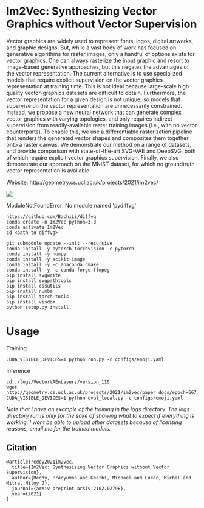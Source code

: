 # Im2Vec: Synthesizing Vector Graphics without Vector Supervision

Vector graphics are widely used to represent fonts, logos, digital artworks, and graphic designs. But, while a vast body of work has focused on generative algorithms for raster images, only a handful of options exists for vector graphics. One can always rasterize the input graphic and resort to image-based generative approaches, but this negates the advantages of the vector representation. The current alternative is to use specialized models that require explicit supervision on the vector graphics representation at training time. This is not ideal because large-scale high quality vector-graphics datasets are difficult to obtain. Furthermore, the vector representation for a given design is not unique, so models that supervise on the vector representation are unnecessarily constrained. Instead, we propose a new neural network that can generate complex vector graphics with varying topologies, and only requires indirect supervision from readily-available raster training images (i.e., with no vector counterparts). To enable this, we use a differentiable rasterization pipeline that renders the generated vector shapes and composites them together onto a raster canvas. We demonstrate our method on a range of datasets, and provide comparison with state-of-the-art SVG-VAE and DeepSVG, both of which require explicit vector graphics supervision. Finally, we also demonstrate our approach on the MNIST dataset, for which no groundtruth vector representation is available.

Website: http://geometry.cs.ucl.ac.uk/projects/2021/im2vec/

<img src="http://geometry.cs.ucl.ac.uk/projects/2021/im2vec/paper_docs/teaser.png">



ModuleNotFoundError: No module named 'pydiffvg'
```shell
https://github.com/BachiLi/diffvg
conda create -n Im2Vec python=3.8
conda activate Im2Vec
cd <path to diffvg>

git submodule update --init --recursive
conda install -y pytorch torchvision -c pytorch
conda install -y numpy
conda install -y scikit-image
conda install -y -c anaconda cmake
conda install -y -c conda-forge ffmpeg
pip install svgwrite
pip install svgpathtools
pip install cssutils
pip install numba
pip install torch-tools
pip install visdom
python setup.py install

```


# Usage

Training

`CUDA_VISIBLE_DEVICES=1 python run.py -c configs/emoji.yaml`

Inference

```
cd ./logs/VectorVAEnLayers/version_110
wget  http://geometry.cs.ucl.ac.uk/projects/2021/im2vec/paper_docs/epoch=667.ckpt
CUDA_VISIBLE_DEVICES=1 python eval_local.py -c configs/emoji.yaml
```


*Note that I have an example of the training in the logs directory. The logs directory run is only for the sake of showing what to expect if everything is working. I wont be able to upload other datasets because of licensing reasons, email me for the trained models.*


## Citation
```
@article{reddy2021im2vec,
  title={Im2Vec: Synthesizing Vector Graphics without Vector Supervision},
  author={Reddy, Pradyumna and Gharbi, Michael and Lukac, Michal and Mitra, Niloy J},
  journal={arXiv preprint arXiv:2102.02798},
  year={2021}
}
```
